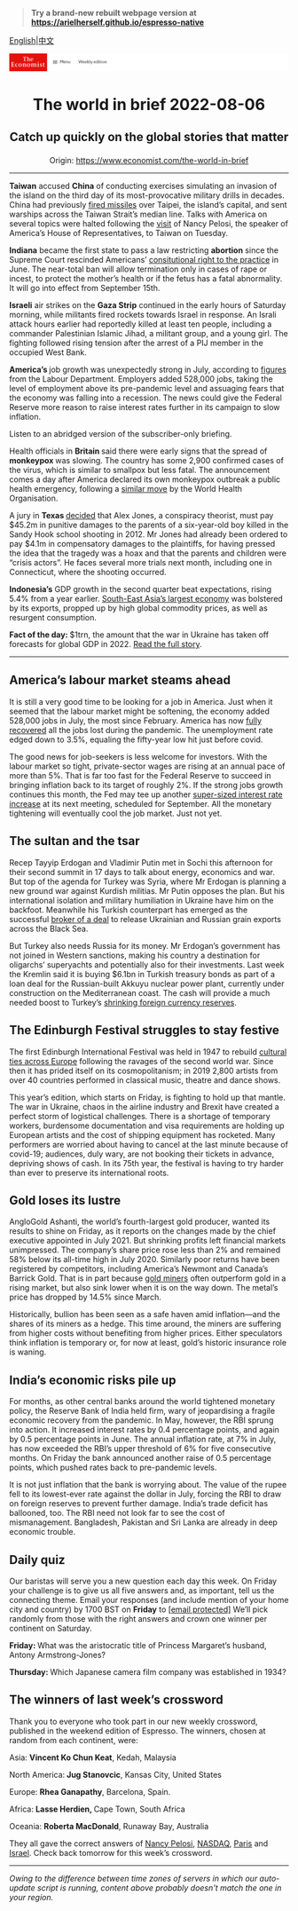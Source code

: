 > **Try a brand-new rebuilt webpage version at https://arielherself.github.io/espresso-native**

[English](https://github.com/arielherself/espresso/blob/main/README.md)|[中文](https://github-com.translate.goog/arielherself/espresso/blob/main/README.md?_x_tr_sl=en&_x_tr_tl=zh-CN&_x_tr_hl=zh-CN&_x_tr_pto=wapp)



![The Economist](menubar.png)

# <p align="center">The world in brief 2022-08-06</p>

## <p align="center">Catch up quickly on the global stories that matter</p>

<p align="center">Origin: <a href="https://www.economist.com/the-world-in-brief">https://www.economist.com/the-world-in-brief</a><hr>

<strong>Taiwan</strong> accused <strong>China</strong> of conducting exercises simulating an invasion of the island on the third day of its most-provocative military drills in decades. China had previously [fired missiles](https://www.economist.com/china/2022/08/04/china-sends-missiles-flying-over-taiwan) over Taipei, the island’s capital, and sent warships across the Taiwan Strait’s median line. Talks with America on several topics were halted following the [visit](https://www.economist.com/asia/2022/08/03/nancy-pelosi-has-left-taiwan-the-real-crisis-may-be-just-beginning) of Nancy Pelosi, the speaker of America’s House of Representatives, to Taiwan on Tuesday.

<strong>Indiana</strong> became the first state to pass a law restricting <strong>abortion</strong> since the Supreme Court rescinded Americans’ [consitutional right to the practice](https://www.economist.com/united-states/2022/06/26/the-fallout-from-overturning-roe) in June. The near-total ban will allow termination only in cases of rape or incest, to protect the mother’s health or if the fetus has a fatal abnormality. It will go into effect from September 15th.

<strong>Israeli</strong> air strikes on the <strong>Gaza Strip</strong> continued in the early hours of Saturday morning, while militants fired rockets towards Israel in response. An Israli attack hours earlier had reportedly killed at least ten people, including a commander Palestinian Islamic Jihad, a militant group, and a young girl. The fighting followed rising tension after the arrest of a PIJ member in the occupied West Bank.

<strong>America’s </strong>job growth was unexpectedly strong in July, according to [figures](https://www.economist.com/finance-and-economics/2022/08/05/americas-jobs-boom-rolls-on-fuelling-fears-of-sustained-inflation) from the Labour Department. Employers added 528,000 jobs, taking the level of employment above its pre-pandemic level and assuaging fears that the economy was falling into a recession. The news could give the Federal Reserve more reason to raise interest rates further in its campaign to slow inflation.

Listen to an abridged version of the subscriber-only briefing.

Health officials in <strong>Britain </strong>said there were early signs that the spread of <strong>monkeypox </strong>was slowing. The country has some 2,900 confirmed cases of the virus, which is similar to smallpox but less fatal. The announcement comes a day after America declared its own monkeypox outbreak a public health emergency, following a [similar move](https://www.economist.com/science-and-technology/2022/07/23/monkeypox-is-declared-a-global-health-emergency) by the World Health Organisation.

A jury in <strong>Texas </strong>[decided](https://www.economist.com/united-states/2022/08/05/the-alex-jones-defamation-case-was-less-about-the-money-than-the-truth) that Alex Jones, a conspiracy theorist, must pay $45.2m in punitive damages to the parents of a six-year-old boy killed in the Sandy Hook school shooting in 2012. Mr Jones had already been ordered to pay $4.1m in compensatory damages to the plaintiffs, for having pressed the idea that the tragedy was a hoax and that the parents and children were “crisis actors”. He faces several more trials next month, including one in Connecticut, where the shooting occurred. 

<strong>Indonesia’s</strong> GDP growth in the second quarter beat expectations, rising 5.4% from a year earlier. [South-East Asia’s largest economy](https://www.economist.com/asia/2022/07/21/soaring-inflation-is-making-south-east-asians-hungrier-and-poorer) was bolstered by its exports, propped up by high global commodity prices, as well as resurgent consumption.

<strong>Fact of the day: </strong>$1trn, the amount that the war in Ukraine has taken off forecasts for global GDP in 2022. [Read the full story](https://www.economist.com/graphic-detail/2022/08/04/by-how-much-will-the-war-in-ukraine-reduce-global-growth).

----------

## America’s labour market steams ahead

It is still a very good time to be looking for a job in America. Just when it seemed that the labour market might be softening, the economy added 528,000 jobs in July, the most since February. America has now [fully recovered](https://www.economist.com/graphic-detail/2021/07/07/labour-markets-in-the-rich-world-are-recovering-from-covid-19) all the jobs lost during the pandemic. The unemployment rate edged down to 3.5%, equaling the fifty-year low hit just before covid.

The good news for job-seekers is less welcome for investors. With the labour market so tight, private-sector wages are rising at an annual pace of more than 5%. That is far too fast for the Federal Reserve to succeed in bringing inflation back to its target of roughly 2%. If the strong jobs growth continues this month, the Fed may tee up another [super-sized interest rate increase](https://www.economist.com/leaders/the-federal-reserve-is-causing-pain-in-financial-markets/21809132) at its next meeting, scheduled for September. All the monetary tightening will eventually cool the job market. Just not yet.

## The sultan and the tsar

Recep Tayyip Erdogan and Vladimir Putin met in Sochi this afternoon for their second summit in 17 days to talk about energy, economics and war. But top of the agenda for Turkey was Syria, where Mr Erdogan is planning a new ground war against Kurdish militias. Mr Putin opposes the plan. But his international isolation and military humiliation in Ukraine have him on the backfoot. Meanwhile his Turkish counterpart has emerged as the successful [broker of a deal](https://www.economist.com/europe/2022/08/01/the-first-grain-ship-leaves-odessa-under-a-un-brokered-deal) to release Ukrainian and Russian grain exports across the Black Sea.

But Turkey also needs Russia for its money. Mr Erdogan’s government has not joined in Western sanctions, making his country a destination for oligarchs’ superyachts and potentially also for their investments. Last week the Kremlin said it is buying $6.1bn in Turkish treasury bonds as part of a loan deal for the Russian-built Akkuyu nuclear power plant, currently under construction on the Mediterranean coast. The cash will provide a much needed boost to Turkey’s [shrinking foreign currency reserves](https://www.economist.com/briefing/2022/07/21/how-has-turkeys-economy-kept-growing-despite-raging-inflation).

## The Edinburgh Festival struggles to stay festive

The first Edinburgh International Festival was held in 1947 to rebuild [cultural ties across Europe](https://www.economist.com/europe/2021/07/08/european-folk-festivals-reboot-as-covid-19-ebbs) following the ravages of the second world war. Since then it has prided itself on its cosmopolitanism; in 2019 2,800 artists from over 40 countries performed in classical music, theatre and dance shows.

This year’s edition, which starts on Friday, is fighting to hold up that mantle. The war in Ukraine, chaos in the airline industry and Brexit have created a perfect storm of logistical challenges. There is a shortage of temporary workers, burdensome documentation and visa requirements are holding up European artists and the cost of shipping equipment has rocketed. Many performers are worried about having to cancel at the last minute because of covid-19; audiences, duly wary, are not booking their tickets in advance, depriving shows of cash. In its 75th year, the festival is having to try harder than ever to preserve its international roots.

## Gold loses its lustre

AngloGold Ashanti, the world’s fourth-largest gold producer, wanted its results to shine on Friday, as it reports on the changes made by the chief executive appointed in July 2021. But shrinking profits left financial markets unimpressed. The company’s share price rose less than 2% and remained 58% below its all-time high in July 2020. Similarly poor returns have been registered by competitors, including America’s Newmont and Canada’s Barrick Gold. That is in part because [gold miners](https://www.economist.com/business/2020/02/06/gold-companies-try-to-restore-their-sparkle) often outperform gold in a rising market, but also sink lower when it is on the way down. The metal’s price has dropped by 14.5% since March. 

Historically, bullion has been seen as a safe haven amid inflation—and the shares of its miners as a hedge. This time around, the miners are suffering from higher costs without benefiting from higher prices. Either speculators think inflation is temporary or, for now at least, gold’s historic insurance role is waning.

## India’s economic risks pile up

For months, as other central banks around the world tightened monetary policy, the Reserve Bank of India held firm, wary of jeopardising a fragile economic recovery from the pandemic. In May, however, the RBI sprung into action. It increased interest rates by 0.4 percentage points, and again by 0.5 percentage points in June. The annual inflation rate, at 7% in July, has now exceeded the RBI’s upper threshold of 6% for five consecutive months. On Friday the bank announced another raise of 0.5 percentage points, which pushed rates back to pre-pandemic levels. 

It is not just inflation that the bank is worrying about. The value of the rupee fell to its lowest-ever rate against the dollar in July, forcing the RBI to draw on foreign reserves to prevent further damage. India’s trade deficit has ballooned, too. The RBI need not look far to see the cost of mismanagement. Bangladesh, Pakistan and Sri Lanka are already in deep economic trouble.

## Daily quiz

Our baristas will serve you a new question each day this week. On Friday your challenge is to give us all five answers and, as important, tell us the connecting theme. Email your responses (and include mention of your home city and country) by 1700 BST on <strong>Friday</strong> to [[email&#160;protected]](https://www.economist.com/cdn-cgi/l/email-protection) We’ll pick randomly from those with the right answers and crown one winner per continent on Saturday.

<strong>Friday: </strong>What was the aristocratic title of Princess Margaret’s husband, Antony Armstrong-Jones?

<strong>Thursday: </strong>Which Japanese camera film company was established in 1934?

## The winners of last week’s crossword

Thank you to everyone who took part in our new weekly crossword, published in the weekend edition of Espresso. The winners, chosen at random from each continent, were: 

Asia: <strong>Vincent Ko Chun Keat</strong>, Kedah, Malaysia 

North America:<strong> Jug Stanovcic</strong>, Kansas City, United States

Europe: <strong>Rhea Ganapathy</strong>, Barcelona, Spain.

Africa: <strong>Lasse Herdien, </strong>Cape Town, South Africa

Oceania: <strong>Roberta MacDonald</strong>, Runaway Bay, Australia 

They all gave the correct answers of [Nancy Pelosi](https://www.economist.com/united-states/2022/07/27/democrats-are-overdue-for-a-new-generation-of-leaders), [NASDAQ](https://www.economist.com/leaders/2022/07/27/the-era-of-big-tech-exceptionalism-may-be-over), [Paris](https://www.economist.com/1843/2022/07/28/mbs-despot-in-the-desert) and [Israel](https://www.economist.com/middle-east-and-africa/2022/07/28/israels-russian-conundrum). Check back tomorrow for this week’s crossword.

----------

*Owing to the difference between time zones of servers in which our auto-update script is running, content above probably doesn't match the one in your region.*
